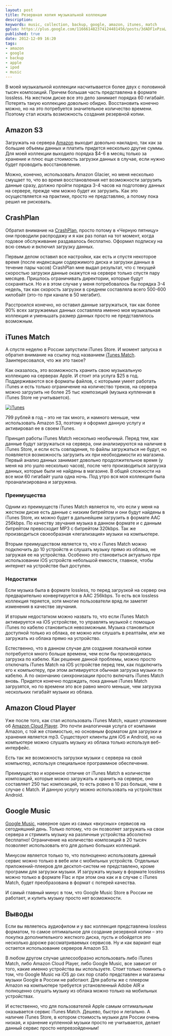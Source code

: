 ```yaml
---
layout: post
title: Резервная копия музыкальной коллекции
description: 
keywords: music, collection, backup, google, amazon, itunes, match
gplus: https://plus.google.com/116661482374124481456/posts/3dADF1xPzaL
published: true
date: 2012-12-09 16:20
tags:
- amazon
- google
- backup
- apple
- ipod
- music
---
```


В моей музыкальной коллекции насчитывается более двух с половиной тысяч композиций. Причем большая часть представлена в формате lossless. На жестком диске все это дело занимает порядка 60 гигабайт. Потерять такую коллекцию довольно обидно. Восстановить конечно можно, но на это потребуется значительное количество времени. Поэтому стал искать возможность создания резервной копии.

## Amazon S3

Загружать на сервера [Amazon](http://aws.amazon.com/s3/pricing/ "Amazon S3 Pricing") выходит довольно накладно, так как за большие объемы данных и платить придется несколько другие суммы. Для моей коллекции выходило порядка $4-6 в месяц только за хранение и плюс еще стоимость загрузки данных в случае, если нужно будет проводить восстановление.

Можно, конечно, использовать Amazon Glacier, но меня несколько смущает то, что во время восстановления нет возможности загрузить данные сразу, должно пройти порядка 3-4 часов на подготовку данных на сервере, прежде чем можно будет их загрузить. Как это осуществляется на практике, просто не представляю, а потому пока решил не рисковать.

## CrashPlan

Обратил внимание на [CrashPlan](http://www.crashplan.com/ "CrashPlan"), просто потому в «Черную пятницу» они проводили распродажу и я как раз попал на тот момент, когда годовое обслуживание раздавалось бесплатно. Оформил подписку на всю семью и включил загрузку данных. 

Первым делом оставил все настройки, как есть и спустя некоторое время (после индексации содержимого диска и загрузки данных в течение пары часов) CrashPlan мне выдал результат, что с текущей скоростью загрузки данные окажутся на сервере только спустя пару месяцев. Пришлось ограничивать директории, которые будут сохраняться. Но и в этом случае у меня потребовалось бы порядка 3-4 недель, так как скорость загрузки в среднем составляла всего 500-600 килобайт (это-то при канале в 50 мегабит). 

Расстроился конечно, но оставил данные загружаться, так как более 90% всех загружаемых данных составляла именно моя музыкальная коллекция и уменьшать размер данных просто не представлялось возможным.

## iTunes Match

А спустя неделю в России запустили iTunes Store. И момент запуска я обратил внимание на ссылку под названием [iTunes Match](http://www.apple.com/itunes/itunes-match/ "iTunes Match"). Заинтересовался, что же это такое?

Как оказалось, это возможность хранить свою музыкальную коллекцию на серверах Apple. И стоит эта услуга $25 в год. Поддерживаются все форматы файлов, с которыми умеет работать iTunes и есть только ограничение на количество треков, на сервера можно загрузить не более 25 тыс композиций (музыка купленная в iTunes Store не учитывается).

[![iTunes](https://static.juev.org/2012/12/th-iTunes.jpg "iTunes 11")](https://static.juev.org/2012/12/iTunes.jpg)

799 рублей в год – это не так много, и намного меньше, чем использовать Amazon S3, поэтому я оформил данную услугу и активировал ее в своем iTunes.

Принцип работы iTunes Match несколько необычный. Перед тем, как данные будут загружаться на сервера, они анализируются на наличие в iTunes Store, и если есть совпадения, то файлы загружаться не будут, но появляется возможность загрузить их при необходимости из магазина. Первый анализ данных занимает довольно продолжительное время (у меня на это ушло несколько часов), после чего производиться загрузка данных, которые были не найдены в магазине. В общей сложности на все мои 60 гигабайт ушла одна ночь. Под утро вся моя коллекция была проанализирована и загружена.

### Преимущества

Одним из преимуществ iTunes Match является то, что если у меня на жестком диске есть данные с низким битрейтом и они будут найдены в iTunes Store, их можно будет в дальнейшем загрузить в формате AAC 256kbps. По качеству звучания музыка в данном формате и с данным битрейтом превосходит MP3 с битрейтом 320kbps. Так же производиться своеобразная «легализация» музыки на компьютере.

Вторым преимуществом является то, что к iTunes Match можно подключить до 10 устройств и слушать музыку прямо из облака, не загружая ее на устройства. Особенно это становиться актуально при использовании iOS устройств небольшой емкости, главное, чтобы интернет на устройстве был доступен.

### Недостатки

Если музыка была в формате lossless, то перед загрузкой на сервер она предварительно конвертируется в AAC 256kbps. То есть вся lossless коллекция теряется, хотя многие пользователи вряд ли заметят изменения в качестве звучания.

И вторым недостатком можно назвать то, что если iTunes Match активируется на iOS устройстве, то управлять музыкой с помощью iTunes по кабелю становиться невозможным. Музыка становиться доступной только из облака, ее можно или слушать в реалтайм, или же загружать из облака прямо на устройство. 

Естественно, что в данном случае для создания локальной копии потребуется много больше времени, чем если бы производилась загрузка по кабелю. Как решение данной проблемы, можно просто отключать iTunes Match на iOS устройстве перед тем, как подключить его к компьютеру, при этом активируется обычная загрузка музыки по кабелю. А по окончанию синхронизации просто включать iTunes Match вновь. Придется конечно подождать, пока данные iTunes Match загрузятся, но по времени это все равно много меньше, чем загрузка нескольких гигабайт музыки из облака.

## Amazon Cloud Player

Уже после того, как стал использовать iTunes Match, нашел упоминание об [Amazon Cloud Player](https://www.amazon.com/gp/dmusic/mp3/player "Amazon Cloud Player"). Это почти аналогичная услуга от компании Amazon, с той же стоимостью, но основным форматом для загрузки и хранения является mp3. Существуют клиенты для iOS и Android, но на компьютере можно слушать музыку из облака только используя веб-интерфейс. 

Есть так же возможность загрузки музыки с сервера на свой компьютер, используя специальное программное обеспечение.

Преимущество и коренное отличие от iTunes Match в количестве композиций, которые можно загружать и хранить на сервере, оно составляет 250 тыс композиций, то есть ровно в 10 раз больше, чем в случае с Match. И данную услугу можно использовать на устройствах Android.

## Google Music

[Google Music](https://play.google.com/music/listen "Google Music"), наверное один из самых «вкусных» сервисов на сегодняшний день. Только потому, что он позволяет загружать на свои сервера и стримить музыку на различные устройства абсолютно бесплатно! Ограничение на количество композиций в 20 тысяч позволяет использовать его для дольно больших коллекций. 

Минусом является только то, что полноценно использовать данный сервис можно только в вебе или с мобильных устройств. Отдельных приложений-плееров для десктоп-систем не представлено, кроме программ для загрузки музыки. И загружать музыку в формате lossless можно только в формате Flac и при этом она как и в случае с iTunes Match, будет преобразована в формат с потерей качества.

И самый главный минус в том, что Google Music Store в России не работает, и купить музыку просто нет возможности.

## Выводы

Если вы являетесь аудиофилом и у вас коллекция представлена lossless форматом, то самое оптимальное для создание резервной копии – это покупка дополнительного жесткого диска, пусть и обойдется это несколько дороже рассматриваемых сервисов. Ну и как вариант еще остается использование серверов Amazon S3.

В любом другом случае целесообразно использовать либо iTunes Match, либо Amazon Cloud Player, либо Google Music, все зависит от того, какие именно устройства вы используете. Стоит только помнить о том, что Google Music на iOS до сих пор слабо представлен и магазины музыки Google в России не работают. Для работы же с плеером Amazon на компьютере требуется установленный Adobe AIR и полноценно слушать музыку из облака можно только на мобильных устройствах.

И естественно, что для пользователей Apple самым оптимальным оказывается сервис iTunes Match. Дешево, быстро и легально. А наличие iTunes Store, в котором стоимость музыки для России очень низкая, и хранение купленной музыки просто не учитывается, делает данный сервис просто непревзойденным!
